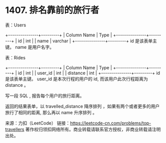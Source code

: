 # 1407. 排名靠前的旅行者

表：Users

+---------------+---------+
| Column Name   | Type    |
+---------------+---------+
| id            | int     |
| name          | varchar |
+---------------+---------+
id 是该表单主键。
name 是用户名字。
 

表：Rides

+---------------+---------+
| Column Name   | Type    |
+---------------+---------+
| id            | int     |
| user_id       | int     |
| distance      | int     |
+---------------+---------+
id 是该表单主键。
user_id 是本次行程的用户的 id, 而该用户此次行程距离为 distance 。
 

写一段 SQL , 报告每个用户的旅行距离。

返回的结果表单，以 travelled_distance 降序排列 ，如果有两个或者更多的用户旅行了相同的距离, 那么再以 name 升序排列 。

来源：力扣（LeetCode）
链接：https://leetcode-cn.com/problems/top-travellers
著作权归领扣网络所有。商业转载请联系官方授权，非商业转载请注明出处。